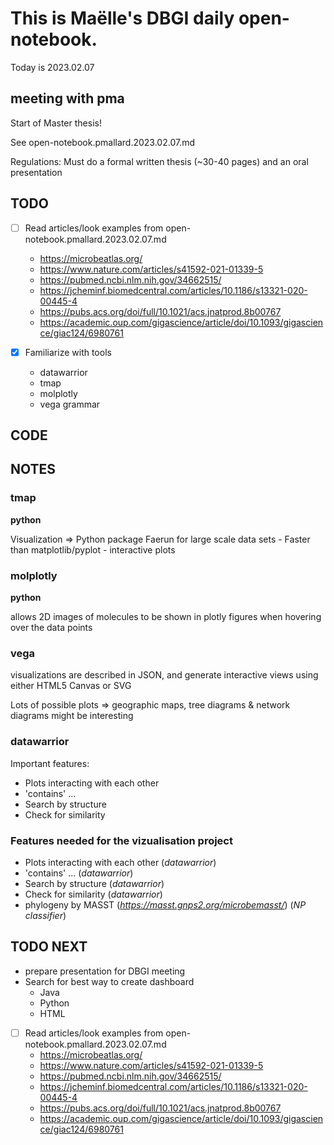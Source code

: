 

# This is Maëlle's DBGI daily open-notebook.

Today is 2023.02.07

## meeting with pma

Start of Master thesis!

See open-notebook.pmallard.2023.02.07.md

Regulations:
Must do a formal written thesis (~30-40 pages) and an oral presentation 


## TODO

- [ ] Read articles/look examples from open-notebook.pmallard.2023.02.07.md 
    - https://microbeatlas.org/
    - https://www.nature.com/articles/s41592-021-01339-5
    - https://pubmed.ncbi.nlm.nih.gov/34662515/
    - https://jcheminf.biomedcentral.com/articles/10.1186/s13321-020-00445-4
    - https://pubs.acs.org/doi/full/10.1021/acs.jnatprod.8b00767
    - https://academic.oup.com/gigascience/article/doi/10.1093/gigascience/giac124/6980761

- [x] Familiarize with tools
    - datawarrior
    - tmap
    - molplotly
    - vega grammar 


## CODE

## NOTES

### tmap
**python**

Visualization => Python package Faerun for large scale data sets - Faster than matplotlib/pyplot - interactive plots

### molplotly
**python**

allows 2D images of molecules to be shown in plotly figures when hovering over the data points

### vega
visualizations are described in JSON, and generate interactive views using either HTML5 Canvas or SVG

Lots of possible plots => geographic maps, tree diagrams & network diagrams might be interesting

### datawarrior
Important features:
- Plots interacting with each other
- 'contains' ...
- Search by structure
- Check for similarity

### Features needed for the vizualisation project
- Plots interacting with each other (*datawarrior*)
- 'contains' ... (*datawarrior*)
- Search by structure (*datawarrior*)
- Check for similarity (*datawarrior*)
- phylogeny by MASST (*https://masst.gnps2.org/microbemasst/*) (*NP classifier*)


## TODO NEXT

- prepare presentation for DBGI meeting
- Search for best way to create dashboard
    - Java
    - Python
    - HTML
- [ ] Read articles/look examples from open-notebook.pmallard.2023.02.07.md 
    - https://microbeatlas.org/
    - https://www.nature.com/articles/s41592-021-01339-5
    - https://pubmed.ncbi.nlm.nih.gov/34662515/
    - https://jcheminf.biomedcentral.com/articles/10.1186/s13321-020-00445-4
    - https://pubs.acs.org/doi/full/10.1021/acs.jnatprod.8b00767
    - https://academic.oup.com/gigascience/article/doi/10.1093/gigascience/giac124/6980761